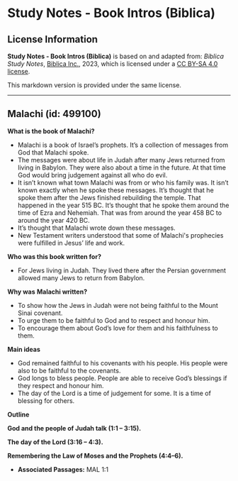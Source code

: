 # Study Notes - Book Intros (Biblica)

## License Information

**Study Notes - Book Intros (Biblica)** is based on and adapted from: _Biblica Study Notes_, [Biblica Inc.](https://www.biblica.com/), 2023, which is licensed under a [CC BY-SA 4.0 license](https://creativecommons.org/licenses/by-sa/4.0/legalcode.en).

This markdown version is provided under the same license.



--------------------------------

## Malachi (id: 499100)

**What is the book of Malachi?**

* Malachi is a book of Israel’s prophets. It’s a collection of messages from God that Malachi spoke.
* The messages were about life in Judah after many Jews returned from living in Babylon. They were also about a time in the future. At that time God would bring judgement against all who do evil.
* It isn’t known what town Malachi was from or who his family was. It isn’t known exactly when he spoke these messages. It’s thought that he spoke them after the Jews finished rebuilding the temple. That happened in the year 515 BC. It’s thought that he spoke them around the time of Ezra and Nehemiah. That was from around the year 458 BC to around the year 420 BC.
* It’s thought that Malachi wrote down these messages.
* New Testament writers understood that some of Malachi's prophecies were fulfilled in Jesus’ life and work.

**Who was this book written for?**

* For Jews living in Judah. They lived there after the Persian government allowed many Jews to return from Babylon.

**Why was** **Malachi written?**

* To show how the Jews in Judah were not being faithful to the Mount Sinai covenant.
* To urge them to be faithful to God and to respect and honour him.
* To encourage them about God’s love for them and his faithfulness to them.

**Main ideas**

* God remained faithful to his covenants with his people. His people were also to be faithful to the covenants.
* God longs to bless people. People are able to receive God’s blessings if they respect and honour him.
* The day of the Lord is a time of judgement for some. It is a time of blessing for others.

**Outline**

**God and the people of Judah talk (1:1 – 3:15\).**

**The day of the Lord (3:16 – 4:3\).**

**Remembering the Law of Moses and the Prophets (4:4–6\).**

* **Associated Passages:** MAL 1:1


